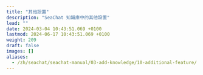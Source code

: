 ```yaml
---
title: "其他設置"
description: "SeaChat 知識庫中的其他設置"
lead: ""
date: 2024-03-04 10:43:51.069 +0100
lastmod: 2024-06-17 10:43:51.069 +0100
weight: 209
draft: false
images: []
aliases:
  - /zh/seachat/seachat-manual/03-add-knowledge/10-additional-feature/
---
```

